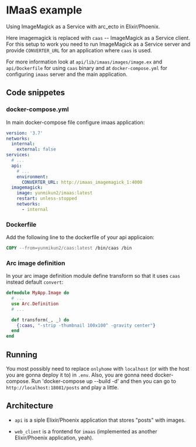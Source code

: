 # IMaaS example

Using ImageMagick as a Service with arc_ecto in Elixir/Phoenix.

Here imagemagick is replaced with `caas` -- ImageMagick as a Service
client. For this setup to work you need to run ImageMagick as a
Service server and provide `CONVERTER_URL` for an application where
`caas` is used.

For more information look at `api/lib/imaas/images/image.ex` and
`api/Dockerfile` for using `caas` binary and at `docker-compose.yml`
for configuring `imaas` server and the main application.

## Code snippetes

### docker-compose.yml

In main docker-compose file configure imaas application:

```yaml
version: '3.7'
networks:
  internal:
    external: false
services:
  # ...
  api:
    # ...
    environment:
      CONVERTER_URL: http://imaas_imagemagick_1:4000
  imagemagick:
    image: yunmikun2/imaas:latest
    restart: unless-stopped
    networks:
      - internal
```

### Dockerfile

Add the following line to the dockerfile of your api applicaion:

```Dockerfile
COPY --from=yunmikun2/caas:latest /bin/caas /bin
```

### Arc image definition

In your arc image definition module define transform so that it uses
`caas` instead default `convert`:

```elixir
defmodule MyApp.Image do
  # ...
  use Arc.Definition
  # ...

  def transform(_, _) do
    {:caas, "-strip -thumbnail 100x100^ -gravity center"}
  end
end
```

## Running

You most possibly need to replace `onlyhome` with `localhost` (or with
the host you are gonna deploy it to) in `.env`. Also, you are gonna
need docker-compose. Run 'docker-compose up --build -d' and then you
can go to `http://localhost:18081/posts` and play a little.

## Architecture

  - `api` is a siple Elixir/Phoenix application that stores "posts" with
    images.

  - `web_client` is a frontend for `imaas` (implemented as another
    Elixir/Phoenix application, yeah).
